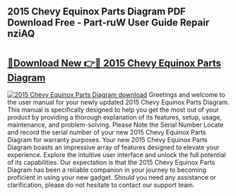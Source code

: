 ## 2015 Chevy Equinox Parts Diagram PDF Download Free - Part-ruW User Guide Repair nziAQ

# <h2><a href="http://dfies81.blite.top/?on=2015+Chevy+Equinox+Parts+Diagram">🔗Download New 👉🔴 2015 Chevy Equinox Parts Diagram</a></h2>

[![2015 Chevy Equinox Parts Diagram download](https://i.imgur.com/lujVjoI.png)](http://dfies81.blite.top/?on=2015+Chevy+Equinox+Parts+Diagram)
Greetings and welcome to the user manual for your newly updated 2015 Chevy Equinox Parts Diagram. This manual is specifically designed to help you get the most out of your product by providing a thorough explanation of its features, setup, usage, maintenance, and problem-solving. Please Note the Serial Number Locate and record the serial number of your new 2015 Chevy Equinox Parts Diagram for warranty purposes. Your new 2015 Chevy Equinox Parts Diagram boasts an impressive array of features designed to elevate your experience. Explore the intuitive user interface and unlock the full potential of its capabilities. Our expectation is that the 2015 Chevy Equinox Parts Diagram has been a reliable companion in your journey to becoming proficient in using your new gadget. Should you need any assistance or clarification, please do not hesitate to contact our support team.
